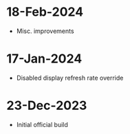 # 18-Feb-2024
- Misc. improvements

# 17-Jan-2024
- Disabled display refresh rate override

# 23-Dec-2023
- Initial official build
